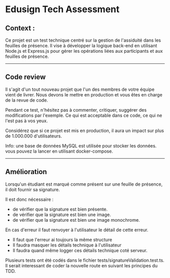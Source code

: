 # Edusign Tech Assessment

## Context :

Ce projet est un test technique centré sur la gestion de l'assiduité dans les feuilles de présence.
Il vise à développer la logique back-end en utilisant Node.js et Express.js pour gérer les opérations liées aux participants et aux feuilles de présence.

---

## Code review

Il s'agit d'un tout nouveau projet que l'un des membres de votre équipe vient de livrer.
Nous devons le mettre en production et vous êtes en charge de la revue de code.

Pendant ce test, n'hésitez pas à commenter, critiquer, suggérer des modifications par l'exemple.
Ce qui est acceptable dans ce code, ce qui ne l'est pas à vos yeux.

Considérez que si ce projet est mis en production, il aura un impact sur plus de 1.000.000 d'utilisateurs.

Info: une base de données MySQL est utilisée pour stocker les données. vous pouvez la lancer en utilisant docker-compose.

---

## Amélioration

Lorsqu'un étudiant est marqué comme présent sur une feuille de présence, il doit fournir sa signature.

Il est donc nécessaire :
- de vérifier que la signature est bien présente.
- de vérifier que la signature est bien une image.
- de vérifier que la signature est bien une image monochrome.

En cas d'erreur il faut renvoyer à l'utilisateur le détail de cette erreur.
- Il faut que l'erreur ai toujours la même structure
- Il faudra masquer les détails technique à l'utilisateur
- Il faudra quand même logger ces détails technique coté serveur.

Plusieurs tests ont été codés dans le fichier tests/signatureValidation.test.ts. 
Il serait interessant de coder la nouvelle route en suivant les principes du TDD.